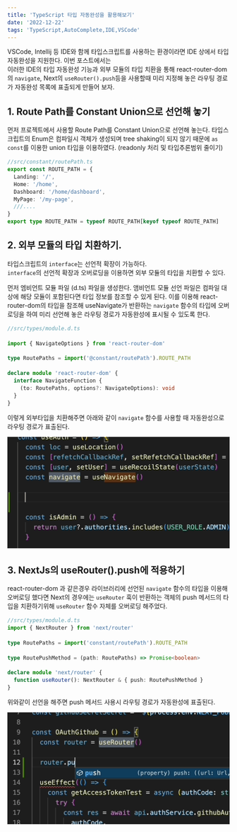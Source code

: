 ```yaml
---
title: 'TypeScript 타입 자동완성을 활용해보기'
date: '2022-12-22'
tags: 'TypeScript,AutoComplete,IDE,VSCode'
---
```


VSCode, Intellij 등 IDE와 함께 타입스크립트를 사용하는 환경이라면 IDE 상에서 타입 자동완성을 지원한다. 이번 포스트에서는  
이러한 IDE의 타입 자동완성 기능과 외부 모듈의 타입 치환을 통해 react-router-dom의 `navigate`, Next의 `useRouter().push`등을 사용할때
미리 지정해 놓은 라우팅 경로가 자동완성 목록에 표출되게 만들어 보자.

## 1. Route Path를 Constant Union으로 선언해 놓기

먼저 프로젝트에서 사용할 Route Path를 Constant Union으로 선언해 놓는다. 타입스크립트의 Enum은 컴파일시 객체가 생성되며 tree shaking이 되지 않기 때문에
`as const`를 이용한 union 타입을 이용하였다. (readonly 처리 및 타입추론범위 줄이기)

```ts
//src/constant/routePath.ts
export const ROUTE_PATH = {
  Landing: '/',
  Home: '/home',
  Dashboard: '/home/dashboard',
  MyPage: '/my-page',
  ///....
}
export type ROUTE_PATH = typeof ROUTE_PATH[keyof typeof ROUTE_PATH]
```

## 2. 외부 모듈의 타입 치환하기.

타입스크립트의 `interface`는 선언적 확장이 가능하다.  
`interface`의 선언적 확장과 오버로딩을 이용하면 외부 모듈의 타입을 치환할 수 있다.

먼저 엠비언트 모듈 파일 (d.ts) 파일을 생성한다. 앰비언트 모듈 선언 파일은 컴파일 대상에 해당 모듈이 포함된다면 타입 정보를 참조할 수 있게 된다.
이를 이용해 react-router-dom의 타입을 참조해 useNavigate가 반환하는 `navigate` 함수의 타입에 오버로딩을 하여 미리 선언해 놓은 라우팅 경로가 자동완성에 표시될 수 있도록 한다.

```ts
//src/types/module.d.ts

import { NavigateOptions } from 'react-router-dom'

type RoutePaths = import('@constant/routePath').ROUTE_PATH

declare module 'react-router-dom' {
  interface NavigateFunction {
    (to: RoutePaths, options?: NavigateOptions): void
  }
}
```

이렇게 외부타입을 치환해주면 아래와 같이 `navigate` 함수를 사용할 때 자동완성으로 라우팅 경로가 표출된다.

![react-router-dom](./typescript-autocomplete-img/react-router-dom-navigate-result.gif)

## 3. NextJs의 useRouter().push에 적용하기

react-router-dom 과 같은경우 라이브러리에 선언된 `navigate` 함수의 타입을 이용해 오버로딩 했다면
Next의 경우에는 `useRouter` 훅이 반환하는 객체의 push 메서드의 타입을 치환하기위해 `useRouter` 함수 자체를 오버로딩 해주었다.

```ts
//src/types/module.d.ts
import { NextRouter } from 'next/router'

type RoutePaths = import('constant/routePath').ROUTE_PATH

type RoutePushMethod = (path: RoutePaths) => Promise<boolean>

declare module 'next/router' {
  function useRouter(): NextRouter & { push: RoutePushMethod }
}
```

위와같이 선언을 해주면 push 메서드 사용시 라우팅 경로가 자동완성에 표출된다.

![react-router-dom](./typescript-autocomplete-img/next-userouter.gif)
